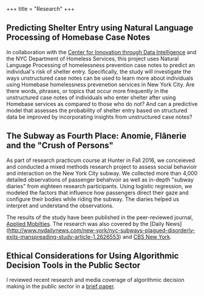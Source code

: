 +++
title = "Research"
+++

## Predicting Shelter Entry using Natural Language Processing of Homebase Case Notes

In collaboration with the [Center for Innovation through Data Intelligence](http://www1.nyc.gov/site/cidi/about/about.page) and the NYC Department of Homeless Services, this project uses Natural Language Processing of homelessness prevention case notes to predict an individual's risk of shelter entry. Specifically, the study will investigate the ways unstructured case notes can be used to learn more about individuals using Homebase homelessness prevenetion services in New York City. Are there words, phrases, or topics that occur more frequently in the unstructured case notes of individuals who enter shelter after using Homebase services as compared to those who do not? And can a predictive model that assesses the probability of shelter entry based on structured data be improved by incorporating insights from unstructured case notes?

## The Subway as Fourth Place: Anomie, Flânerie and the "Crush of Persons"

As part of research practicum course at Hunter in Fall 2016, we conceieved and conducted a mixed methods research project to assess social behavioir and interaction on the New York City subway. We collected more than 4,000 detailed observations of passenger behahvoir as well as in-depth "subway diaries" from eighteen research participants. Using logistic regression, we modeled the factors that influence how passengers direct their gaze and configure their bodies while riding the subway. The diaries helped us interpret and understand the observations.

The results of the study have been published in the peer-reviewed journal, [Applied Mobilties](/pdf/subway.pdf). The research was also covered by the [Daily News] (http://www.nydailynews.com/new-york/nyc-subways-plagued-disorderly-exits-manspreading-study-article-1.2626553) and [CBS New York](http://newyork.cbslocal.com/2016/05/05/hunter-college-subway-study/).

## Ethical Considerations for Using Algorithmic Decision Tools in the Public Sector

I reviewed recent research and media coverage of algorithmic decision making in the public sector in a [brief paper](/pdf/pub-algo.pdf).
